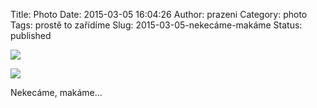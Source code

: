 Title: Photo
Date: 2015-03-05 16:04:26
Author: prazeni
Category: photo
Tags: prostě to zařídíme
Slug: 2015-03-05-nekecáme-makáme
Status: published

![](http://40.media.tumblr.com/bc4c690cbac3e5a1380e5e1e948c356c/tumblr_nkqv7e5uuv1u1x0oto2_1280.jpg)

![](http://40.media.tumblr.com/98edff39d5fda4d1e0a1568d0b2f0ebe/tumblr_nkqv7e5uuv1u1x0oto1_1280.jpg)

Nekecáme, makáme...

</p>

